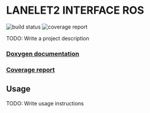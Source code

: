 # LANELET2 INTERFACE ROS

![build status](https://gitlab.mrt.uni-karlsruhe.de/lanelet2/lanelet2_interface_ros/badges/master/build.svg)
![coverage report](https://gitlab.mrt.uni-karlsruhe.de/lanelet2/lanelet2_interface_ros/badges/master/coverage.svg)

TODO: Write a project description

### [Doxygen documentation](http://lanelet2.pages.mrt.uni-karlsruhe.de/lanelet2_interface_ros/doxygen/index.html)
### [Coverage report](http://lanelet2.pages.mrt.uni-karlsruhe.de/lanelet2_interface_ros/coverage/index.html)

## Usage

TODO: Write usage instructions
